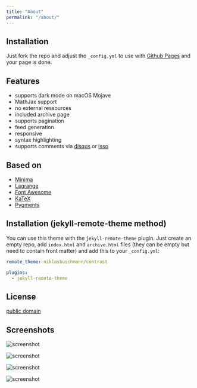 ```yaml
---
title: "About"
permalink: "/about/"
---
```


## Installation

Just fork the repo and adjust the `_config.yml` to use with [Github Pages](https://pages.github.com/) and your page is done.

## Features

 - supports dark mode on macOS Mojave
 - MathJax support
 - no external ressources
 - included archive page
 - supports pagination
 - feed generation
 - responsive
 - syntax highlighting
 - supports comments via [disqus](https://disqus.com/) or [isso](http://posativ.org/isso/)

## Based on

- [Minima](https://github.com/jekyll/minima)
- [Lagrange](https://github.com/LeNPaul/Lagrange)
- [Font Awesome](http://fontawesome.io/)
- [KaTeX](https://katex.org/)
- [Pygments](https://github.com/richleland/pygments-css)

## Installation (jekyll-remote-theme method)

You can use this theme with the `jekyll-remote-theme` plugin. Just create an empty repo, add `index.html` and `archive.html` files (they can be empty but need to contain front matter) and add this to your `_config.yml`:

```yaml
remote_theme: niklasbuschmann/contrast

plugins:
  - jekyll-remote-theme
```

## License

[public domain](http://unlicense.org/)

## Screenshots

<div class="large" markdown="1">

![screenshot](https://user-images.githubusercontent.com/4943215/50294425-2da5bf80-0476-11e9-8a27-8c59a7192cf6.png)

![screenshot](https://user-images.githubusercontent.com/4943215/50294472-3f876280-0476-11e9-8458-6a40fe735335.png)

![screenshot](https://user-images.githubusercontent.com/4943215/50602342-6bafd400-0eb7-11e9-8275-d0986af3061f.png)

![screenshot](https://user-images.githubusercontent.com/4943215/50602434-82562b00-0eb7-11e9-86f3-ac9b6f577843.png)

</div>

